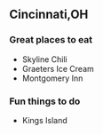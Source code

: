 ## Cincinnati,OH 

### Great places to eat
- Skyline Chili
- Graeters Ice Cream
- Montgomery Inn 

### Fun things to do
- Kings Island
